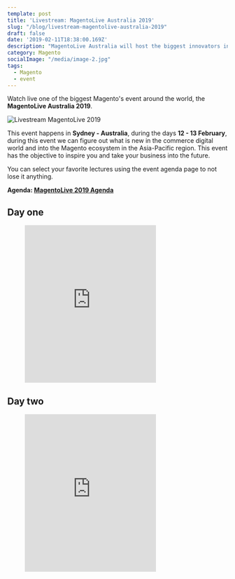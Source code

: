 ```yaml
---
template: post
title: 'Livestream: MagentoLive Australia 2019'
slug: "/blog/livestream-magentolive-australia-2019"
draft: false
date: '2019-02-11T18:38:00.169Z'
description: "MagentoLive Australia will host the biggest innovators in eCommerce. Join us in Sydney and discover what’s new in the world of digital commerce and the Magento ecosystem in the Asia-Pacific region. Whether you’re a developer, CMO, or part of a Fortune 500 company, get ready for two days of networking and education that will inspire you to take your business into the future."
category: Magento
socialImage: "/media/image-2.jpg"
tags:
  - Magento
  - event
---
```

Watch live one of the biggest Magento's event around the world, the **MagentoLive Australia 2019**.

![Livestream MagentoLive 2019](https://i.imgur.com/MknZQM6.jpg "Livestream MagentoLive 2019")

This event happens in **Sydney - Australia**, during the days **12 - 13 February**, during this event we can figure out what is new in the commerce digital world and into the Magento ecosystem in the Asia-Pacific region. This event has the objective to inspire you and take your business into the future.

You can select your favorite lectures using the event agenda page to not lose it anything.

**Agenda: [MagentoLive 2019 Agenda](https://live-au.magento.com/agenda)**

## Day one

<figure class="video_container">
    <iframe height="360" src="https://www.youtube-nocookie.com/embed/fqUidqxVsCU" frameborder="0" allow="accelerometer; autoplay; encrypted-media; gyroscope; picture-in-picture" allowfullscreen></iframe>
</figure>

## Day two

<figure class="video_container">
    <iframe height="360" src="https://www.youtube-nocookie.com/embed/w3z0oH-neqI" frameborder="0" allow="accelerometer; autoplay; encrypted-media; gyroscope; picture-in-picture" allowfullscreen></iframe>
</figure>
